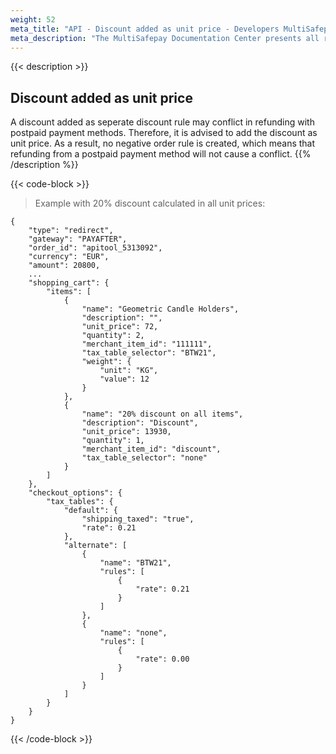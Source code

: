 ```yaml
---
weight: 52
meta_title: "API - Discount added as unit price - Developers MultiSafepay"
meta_description: "The MultiSafepay Documentation Center presents all relevant information about our Plugins and API. You can also find support pages for Payment Methods, Tools and General Questions as well as the contact details of our Support and Integration Teams."
---
```

{{< description >}}
## Discount added as unit price 
A discount added as seperate discount rule may conflict in refunding with postpaid payment methods. Therefore, it is advised to add the discount as unit price. As a result, no negative order rule is created, which means that refunding from a postpaid payment method will not cause a conflict.
{{% /description %}}

{{< code-block >}}
> Example with 20% discount calculated in all unit prices:

```shell 
{
    "type": "redirect",
    "gateway": "PAYAFTER",
    "order_id": "apitool_5313092",
    "currency": "EUR",
    "amount": 20800,
    ...
    "shopping_cart": {
        "items": [
            {
                "name": "Geometric Candle Holders",
                "description": "",
                "unit_price": 72,
                "quantity": 2,
                "merchant_item_id": "111111",
                "tax_table_selector": "BTW21",
                "weight": {
                    "unit": "KG",
                    "value": 12
                }
            },
            {
                "name": "20% discount on all items",
                "description": "Discount",
                "unit_price": 13930,
                "quantity": 1,
                "merchant_item_id": "discount",
                "tax_table_selector": "none"
            }
        ]
    },
    "checkout_options": {
        "tax_tables": {
            "default": {
                "shipping_taxed": "true",
                "rate": 0.21
            },
            "alternate": [
                {
                    "name": "BTW21",
                    "rules": [
                        {
                            "rate": 0.21
                        }
                    ]
                },
                {
                    "name": "none",
                    "rules": [
                        {
                            "rate": 0.00
                        }
                    ]
                }
            ]
        }
    }
}
```
{{< /code-block >}}